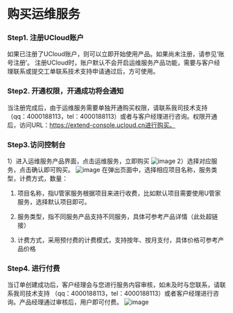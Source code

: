 

# 购买运维服务

### Step1. 注册UCloud账户

如果已注册了UCloud账户，则可以立即开始使用产品。如果尚未注册，请参见‘账号注册’。 注册UCloud时，账户默认不会开启运维服务产品功能，需要与客户经理联系或提交工单联系技术支持申请通过后，方可使用。

### Step2. 开通权限，开通成功将会通知
当注册完成后，由于运维服务需要单独开通购买权限，请联系我司技术支持（qq：4000188113，tel：4000188113）或者与客户经理进行咨询。权限开通后，访问URL：https://extend-console.ucloud.cn进行购买。

### Step3.访问控制台
1）进入运维服务产品界面，点击运维服务，立即购买 
![image](https://raw.githubusercontent.com/UCloudDocs/uops/master/images/quick1.png)
2）选择对应服务，点击确认即可购买。 
![image](https://raw.githubusercontent.com/UCloudDocs/uops/master/images/quick2.png)
在弹出页面中，选择相应项目名称，服务类型，计费方式，数量：

1. 项目名称，指U管家服务根据项目来进行收费，比如默认项目需要使用U管家服务，选择默认项目即可。

2. 服务类型，指不同服务产品支持不同服务，具体可参考产品详情（此处超链接）

3. 计费方式，采用预付费的计费模式，支持按年、按月支付，具体价格可参考产品价格

### Step4. 进行付费
当订单创建成功后，客户经理会与您进行服务内容审核，如未及时与您联系，请联系我司技术支持 （qq：4000188113，tel：4000188113）或者客户经理进行咨询。产品经理通过审核后，用户即可付费。
![image](https://raw.githubusercontent.com/UCloudDocs/uops/master/images/quick3.png)
